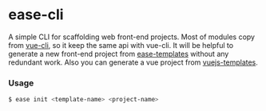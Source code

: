 # ease-cli
A simple CLI for scaffolding web front-end projects.
Most of modules copy from [vue-cli](https://github.com/vuejs/vue-cli), so it keep the same api with vue-cli. It will be helpful to generate a new front-end project from [ease-templates](https://github.com/ease-templates) without any redundant work. Also you can generate a vue project from [vuejs-templates](https://github.com/vuejs-templates).

### Usage
```bash
$ ease init <template-name> <project-name>
```

